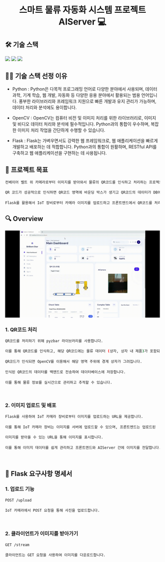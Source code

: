 <h1 align="center">스마트 물류 자동화 시스템 프로젝트 AIServer 💻 </h1>

## 🛠️ 기술 스택

<img src="https://img.shields.io/badge/Python-3776AB?style=round&logo=Python&logoColor=white" /> <img src="https://img.shields.io/badge/OpenCV-5C3EE8?style=round&logo=opencv&logoColor=white" /> <img src="https://img.shields.io/badge/Flask-000000?style=round&logo=Flask&logoColor=white" />

## 🤹🏻 기술 스택 선정 이유

- Python :
  Python은 다목적 프로그래밍 언어로 다양한 분야에서 사용되며, 데이터 과학, 기계 학습, 웹 개발, 자동화 등 다양한 응용 분야에서 활용되는 범용 언어입니다. 풍부한 라이브러리와 프레임워크 지원으로 빠른 개발과 유지 관리가 가능하며, 데이터 처리와 분석에도 용이합니다.

- OpenCV : OpenCV는 컴퓨터 비전 및 이미지 처리를 위한 라이브러리로, 이미지 및 비디오 데이터 처리와 분석에 필수적입니다. Python과의 통합이 우수하며, 복잡한 이미지 처리 작업을 간단하게 수행할 수 있습니다.

- Flask : Flask는 가벼우면서도 강력한 웹 프레임워크로, 웹 애플리케이션을 빠르게 개발하고 배포하는 데 적합합니다. Python과의 통합이 원활하며, RESTful API를 구축하고 웹 애플리케이션을 구현하는 데 사용됩니다.

## 📌 프로젝트 목표

```sh
컨베이어 벨트 위 카메라로부터 이미지를 받아와서 물류의 QR코드를 인식하고 처리하는 프로젝트입니다.

QR 코드가 성공적으로 인식하면 QR코드 영역에 바운딩 박스가 생기고 QR코드의 데이터가 DB에 저장되는 프로젝트 입니다.

Flask를 활용해서 IoT 장비로부터 카메라 이미지를 업로드하고 프론트엔드에서 QR코드를 처리한 이미지를 받아갑니다.
```

## 🔍 Overview

<center>
    <img src="./img/qr.gif" />
</center>

### 1. QR코드 처리

```sh
QR코드를 처리하기 위해 pyzbar 라이브러리를 사용합니다.

이를 통해 QR코드를 인식하고, 해당 QR코드에는 물류 데이터 (상자, 상자 내 제품)가 포함되어 있습니다.

QR코드가 인식되면 OpenCV를 이용해서 해당 영역 주위에 경계 상자가 그려집니다.

인식된 QR코드의 데이터를 백엔드로 전송하여 데이터베이스에 저장합니다.

이를 통해 물류 정보를 실시간으로 관리하고 추적할 수 있습니다.
```

<br>

### 2. 이미지 업로드 및 배포

```sh
Flask를 사용하여 IoT 카메라 장비로부터 이미지를 업로드하는 URL을 제공합니다.

이를 통해 IoT 카메라 장비는 이미지를 서버에 업로드할 수 있으며, 프론트엔드는 업로드된

이미지를 받아올 수 있는 URL을 통해 이미지를 표시합니다.

이를 통해 이미지 데이터를 쉽게 관리하고 프론트엔드와 AIServer 간에 이미지를 전달합니다.
```

<br>

## 📄 Flask 요구사항 명세서

### 1. 업로드 기능

```sh
POST /upload

IoT 카메라에서 POST 요청을 통해 사진을 업로드합니다.
```

<br>

### 2. 클라이언트가 이미지를 받아가기

```sh
GET /stream

클라이언트는 GET 요청을 사용하여 이미지를 다운로드합니다.
```
